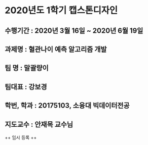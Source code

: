 # 2020년도 1학기 캡스톤디자인
## 수행기간 : 2020년 3월 16일 ~ 2020년 6월 19일
## 과제명 : 혈관나이 예측 알고리즘 개발
## 팀 명 : 말괄량이
## 팀대표 : 강보경
## 학번, 학과 : 20175103, 소융대 빅데이터전공
## 지도교수 : 안재목 교수님

++ 임시 등록 ++
